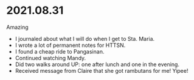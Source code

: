 # 2021.08.31

Amazing

- I journaled about what I will do when I get to Sta. Maria.
- I wrote a lot of permanent notes for HTTSN.
- I found a cheap ride to Pangasinan.
- Continued watching Mandy.
- Did two walks around UP: one after lunch and one in the evening.
- Received message from Claire that she got rambutans for me! Yipee!


